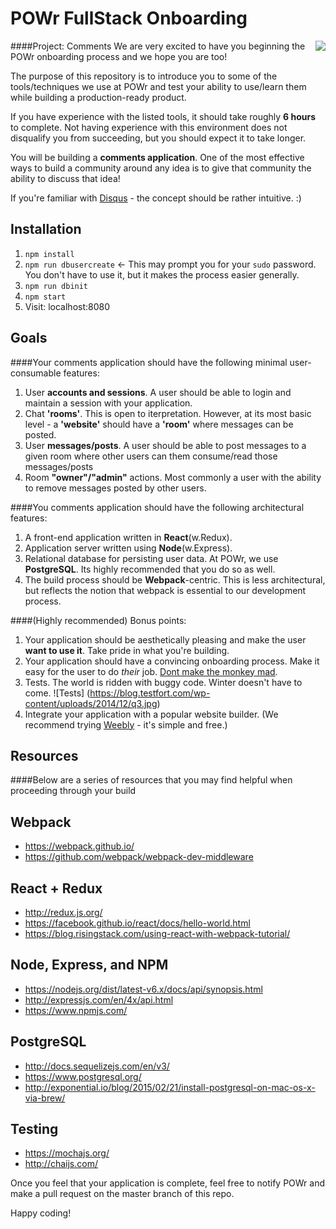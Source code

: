 # POWr FullStack Onboarding
####Project: Comments
<img src='https://pbs.twimg.com/profile_images/775821222445592576/CmwF9aeq.jpg' align='right'>
We are very excited to have you beginning the POWr onboarding process and we hope you are too!

The purpose of this repository is to introduce you to some of the tools/techniques we use at POWr and test your ability to use/learn them while building a production-ready product.

If you have experience with the listed tools, it should take roughly **6 hours** to complete.  Not having experience with this environment does not disqualify you from succeeding, but you should expect it to take longer.

You will be building a **comments application**.  One of the most effective ways to build a community around any idea is to give that community the ability to discuss that idea! 

If you're familiar with [Disqus](https://disqus.com/) - the concept should be rather intuitive. :)

Installation
---
1. `npm install`
2. `npm run dbusercreate` <- This may prompt you for your `sudo` password. You don't have to use it, but it makes the process easier generally.
3. `npm run dbinit`
4. `npm start`
5. Visit: localhost:8080

Goals
---
####Your comments application should have the following minimal user-consumable features:

1. User **accounts and sessions**.  A user should be able to login and maintain a session with your application.
2. Chat **'rooms'**.  This is open to iterpretation. However, at its most basic level - a **'website'** should have a **'room'** where messages can be posted.
3. User **messages/posts**.  A user should be able to post messages to a given room where other users can them consume/read those messages/posts
4.  Room **"owner"/"admin"** actions.  Most commonly a user with the ability to remove messages posted by other users.

####You comments application should have the following architectural features:

1. A front-end application written in **React**(w.Redux).
2. Application server written using **Node**(w.Express).
3. Relational database for persisting user data.  At POWr, we use **PostgreSQL**.  Its highly recommended that you do so as well.
4. The build process should be **Webpack**-centric.  This is less architectural, but reflects the notion that webpack is essential to our development process.

####(Highly recommended) Bonus points: 

1. Your application should be aesthetically pleasing and make the user **want to use it**. Take pride in what you're building.
2. Your application should have a convincing onboarding process.  Make it easy for the user to do *their* job. [Dont make the monkey mad](http://www.uxbooth.com/articles/10-usability-lessons-from-steve-krugs-dont-make-me-think/).
3. Tests.  The world is ridden with buggy code.  Winter doesn't have to come.
![Tests]
(https://blog.testfort.com/wp-content/uploads/2014/12/q3.jpg)
4. Integrate your application with a popular website builder. (We recommend trying [Weebly](https://www.weebly.com/developer/) - it's simple and free.)

Resources
---
####Below are a series of resources that you may find helpful when proceeding through your build

Webpack
---
* https://webpack.github.io/
* https://github.com/webpack/webpack-dev-middleware

React + Redux
---
* http://redux.js.org/
* https://facebook.github.io/react/docs/hello-world.html
* https://blog.risingstack.com/using-react-with-webpack-tutorial/

Node, Express, and NPM
---
* https://nodejs.org/dist/latest-v6.x/docs/api/synopsis.html
* http://expressjs.com/en/4x/api.html
* https://www.npmjs.com/

PostgreSQL
---
* http://docs.sequelizejs.com/en/v3/
* https://www.postgresql.org/
* http://exponential.io/blog/2015/02/21/install-postgresql-on-mac-os-x-via-brew/

Testing
---
* https://mochajs.org/
* http://chaijs.com/

Once you feel that your application is complete, feel free to notify POWr and make a pull request on the master branch of this repo.

Happy coding!

